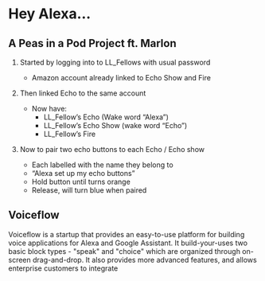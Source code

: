 # Hey Alexa...

## A Peas in a Pod Project ft. Marlon

1.  Started by logging into to LL_Fellows with usual password
	- Amazon account already linked to Echo Show and Fire
    
2. Then linked Echo to the same account
	-   Now have:
		- LL_Fellow’s Echo (Wake word “Alexa”)
		- LL_Fellow’s Echo Show (wake word “Echo”)
		- LL_Fellow’s Fire

3. Now to pair two echo buttons to each Echo / Echo show
	- Each labelled with the name they belong to
	- “Alexa set up my echo buttons”
	- Hold button until turns orange
	- Release, will turn blue when paired


## Voiceflow

Voiceflow is a startup that provides an easy-to-use platform for building voice applications for Alexa and Google Assistant. It build-your-uses two basic block types - "speak" and "choice" which are organized through on-screen drag-and-drop. It also provides more advanced features, and allows enterprise customers to integrate


<!--stackedit_data:
eyJoaXN0b3J5IjpbLTEzNjgwMjYyNDMsLTQ3OTg2MTE3MCwtMT
EzMjk0NDA5OCwxMTMwMDAyNTQ5LDE1MjMzMDYzODQsLTE0MDAw
NjMyODcsLTUzMjQ1OTA3MSwtODA1ODE5MTYyXX0=
-->